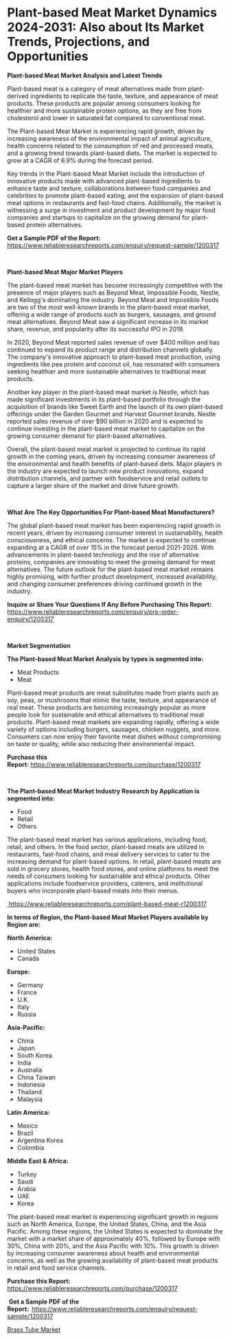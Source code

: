 <p><h1>Plant-based Meat Market Dynamics 2024-2031: Also about Its Market Trends, Projections, and Opportunities</h1></p><p><strong>Plant-based Meat Market Analysis and Latest Trends</strong></p>
<p><p>Plant-based meat is a category of meat alternatives made from plant-derived ingredients to replicate the taste, texture, and appearance of meat products. These products are popular among consumers looking for healthier and more sustainable protein options, as they are free from cholesterol and lower in saturated fat compared to conventional meat.</p><p>The Plant-based Meat Market is experiencing rapid growth, driven by increasing awareness of the environmental impact of animal agriculture, health concerns related to the consumption of red and processed meats, and a growing trend towards plant-based diets. The market is expected to grow at a CAGR of 6.9% during the forecast period.</p><p>Key trends in the Plant-based Meat Market include the introduction of innovative products made with advanced plant-based ingredients to enhance taste and texture, collaborations between food companies and celebrities to promote plant-based eating, and the expansion of plant-based meat options in restaurants and fast-food chains. Additionally, the market is witnessing a surge in investment and product development by major food companies and startups to capitalize on the growing demand for plant-based protein alternatives.</p></p>
<p><strong>Get a Sample PDF of the Report:&nbsp;</strong> <a href="https://www.reliableresearchreports.com/enquiry/request-sample/1200317">https://www.reliableresearchreports.com/enquiry/request-sample/1200317</a></p>
<p>&nbsp;</p>
<p><strong>Plant-based Meat Major Market Players</strong></p>
<p><p>The plant-based meat market has become increasingly competitive with the presence of major players such as Beyond Meat, Impossible Foods, Nestle, and Kellogg's dominating the industry. Beyond Meat and Impossible Foods are two of the most well-known brands in the plant-based meat market, offering a wide range of products such as burgers, sausages, and ground meat alternatives. Beyond Meat saw a significant increase in its market share, revenue, and popularity after its successful IPO in 2019.</p><p>In 2020, Beyond Meat reported sales revenue of over $400 million and has continued to expand its product range and distribution channels globally. The company's innovative approach to plant-based meat production, using ingredients like pea protein and coconut oil, has resonated with consumers seeking healthier and more sustainable alternatives to traditional meat products.</p><p>Another key player in the plant-based meat market is Nestle, which has made significant investments in its plant-based portfolio through the acquisition of brands like Sweet Earth and the launch of its own plant-based offerings under the Garden Gourmet and Harvest Gourmet brands. Nestle reported sales revenue of over $90 billion in 2020 and is expected to continue investing in the plant-based meat market to capitalize on the growing consumer demand for plant-based alternatives.</p><p>Overall, the plant-based meat market is projected to continue its rapid growth in the coming years, driven by increasing consumer awareness of the environmental and health benefits of plant-based diets. Major players in the industry are expected to launch new product innovations, expand distribution channels, and partner with foodservice and retail outlets to capture a larger share of the market and drive future growth.</p></p>
<p>&nbsp;</p>
<p><strong>What Are The Key Opportunities For Plant-based Meat Manufacturers?</strong></p>
<p><p>The global plant-based meat market has been experiencing rapid growth in recent years, driven by increasing consumer interest in sustainability, health consciousness, and ethical concerns. The market is expected to continue expanding at a CAGR of over 15% in the forecast period 2021-2026. With advancements in plant-based technology and the rise of alternative proteins, companies are innovating to meet the growing demand for meat alternatives. The future outlook for the plant-based meat market remains highly promising, with further product development, increased availability, and changing consumer preferences driving continued growth in the industry.</p></p>
<p><strong>Inquire or Share Your Questions If Any Before Purchasing This Report:</strong> <a href="https://www.reliableresearchreports.com/enquiry/pre-order-enquiry/1200317">https://www.reliableresearchreports.com/enquiry/pre-order-enquiry/1200317</a></p>
<p>&nbsp;</p>
<p><strong>Market Segmentation</strong></p>
<p><strong>The Plant-based Meat Market Analysis by types is segmented into:</strong></p>
<p><ul><li>Meat Products</li><li>Meat</li></ul></p>
<p><p>Plant-based meat products are meat substitutes made from plants such as soy, peas, or mushrooms that mimic the taste, texture, and appearance of real meat. These products are becoming increasingly popular as more people look for sustainable and ethical alternatives to traditional meat products. Plant-based meat markets are expanding rapidly, offering a wide variety of options including burgers, sausages, chicken nuggets, and more. Consumers can now enjoy their favorite meat dishes without compromising on taste or quality, while also reducing their environmental impact.</p></p>
<p><strong>Purchase this Report:&nbsp;</strong><a href="https://www.reliableresearchreports.com/purchase/1200317">https://www.reliableresearchreports.com/purchase/1200317</a></p>
<p>&nbsp;</p>
<p><strong>The Plant-based Meat Market Industry Research by Application is segmented into:</strong></p>
<p><ul><li>Food</li><li>Retail</li><li>Others</li></ul></p>
<p><p>The plant-based meat market has various applications, including food, retail, and others. In the food sector, plant-based meats are utilized in restaurants, fast-food chains, and meal delivery services to cater to the increasing demand for plant-based options. In retail, plant-based meats are sold in grocery stores, health food stores, and online platforms to meet the needs of consumers looking for sustainable and ethical products. Other applications include foodservice providers, caterers, and institutional buyers who incorporate plant-based meats into their menus.</p></p>
<p><a href="https://www.reliableresearchreports.com/plant-based-meat-r1200317">&nbsp;https://www.reliableresearchreports.com/plant-based-meat-r1200317</a></p>
<p><strong>In terms of Region, the Plant-based Meat Market Players available by Region are:</strong></p>
<p>
    <p> <strong> North America: </strong>
        <ul>
            <li>United States</li>
            <li>Canada</li>
        </ul>
        </p> 
    <p> <strong> Europe: </strong>
        <ul>
            <li>Germany</li>
            <li>France</li>
            <li>U.K.</li>
            <li>Italy</li>
            <li>Russia</li>
        </ul>
        </p> 
    <p> <strong> Asia-Pacific: </strong>
        <ul>
            <li>China</li>
            <li>Japan</li>
            <li>South Korea</li>
            <li>India</li>
            <li>Australia</li>
            <li>China Taiwan</li>
            <li>Indonesia</li>
            <li>Thailand</li>
            <li>Malaysia</li>
        </ul>
        </p> 
    <p> <strong> Latin America: </strong>
        <ul>
            <li>Mexico</li>
            <li>Brazil</li>
            <li>Argentina Korea</li>
            <li>Colombia</li>
        </ul>
        </p> 
    <p> <strong> Middle East & Africa: </strong>
        <ul>
            <li>Turkey</li>
            <li>Saudi</li>
            <li>Arabia</li>
            <li>UAE</li>
            <li>Korea</li>
        </ul>
    </p>
    </p>
<p><p>The plant-based meat market is experiencing significant growth in regions such as North America, Europe, the United States, China, and the Asia Pacific. Among these regions, the United States is expected to dominate the market with a market share of approximately 40%, followed by Europe with 30%, China with 20%, and the Asia Pacific with 10%. This growth is driven by increasing consumer awareness about health and environmental concerns, as well as the growing availability of plant-based meat products in retail and food service channels.</p></p>
<p><strong>Purchase this Report: </strong><a href="https://www.reliableresearchreports.com/purchase/1200317">https://www.reliableresearchreports.com/purchase/1200317</a></p>
<p>&nbsp;<strong>Get a Sample PDF of the Report:&nbsp;&nbsp;</strong><a href="https://www.reliableresearchreports.com/enquiry/request-sample/1200317">https://www.reliableresearchreports.com/enquiry/request-sample/1200317</a></p>
<p><strong></strong></p>
<p><p><a href="https://full-wildebeest-80b.notion.site/Brass-Tube-Market-Size-2024-2031-Global-Industrial-Analysis-Key-Geographical-Regions-Market-Shar-d3804ced7fe84445a7324b703dd5f920">Brass Tube Market</a></p></p>